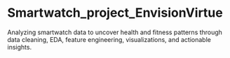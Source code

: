 # Smartwatch_project_EnvisionVirtue
Analyzing smartwatch data to uncover health and fitness patterns through data cleaning, EDA, feature engineering, visualizations, and actionable insights.
